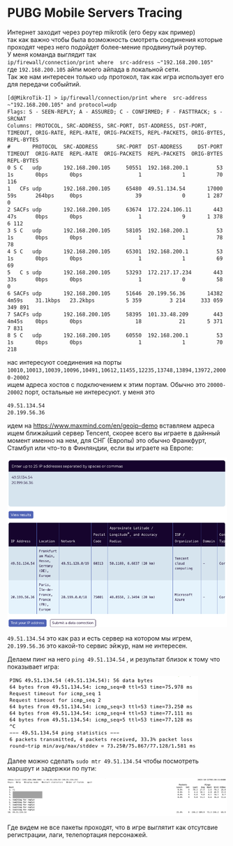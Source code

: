 # PUBG Mobile Servers Tracing

Интернет заходит через роутер mikrotik  (его беру как пример)   
так как важно чтобы была возможность смотреть соединения которые проходят через него подойдет более-мение продвинутый роутер.   
У меня команда выглядит так    
`ip/firewall/connection/print where  src-address ~"192.168.200.105"`    
где `192.168.200.105` айпи моего айпада в локальной сети.  
Так же нам интересен только `udp` протокол, так как игра использует его для передачи собыйтий. 

```
[d@MikroTik-I] > ip/firewall/connection/print where  src-address ~"192.168.200.105" and protocol=udp
Flags: S - SEEN-REPLY; A - ASSURED; C - CONFIRMED; F - FASTTRACK; s - SRCNAT
Columns: PROTOCOL, SRC-ADDRESS, SRC-PORT, DST-ADDRESS, DST-PORT, TIMEOUT, ORIG-RATE, REPL-RATE, ORIG-PACKETS, REPL-PACKETS, ORIG-BYTES, REPL-BYTES
#       PROTOCOL  SRC-ADDRESS      SRC-PORT  DST-ADDRESS     DST-PORT  TIMEOUT  ORIG-RATE  REPL-RATE  ORIG-PACKETS  REPL-PACKETS  ORIG-BYTES  REPL-BYTES
0 S C   udp       192.168.200.105     50551  192.168.200.1         53  1s       0bps       0bps                  1             1          70         116
1   CFs udp       192.168.200.105     65480  49.51.134.54       17000  59s      264bps     0bps                 39             0       1 287           0
2 SACFs udp       192.168.200.105     63674  172.224.106.11       443  47s      0bps       0bps                  1             9       1 378       6 112
3 S C   udp       192.168.200.105     58105  192.168.200.1         53  1s       0bps       0bps                  1             1          78          78
4 S C   udp       192.168.200.105     65301  192.168.200.1         53  1s       0bps       0bps                  1             1          69          69
5   C s udp       192.168.200.105     53293  172.217.17.234       443  33s      0bps       0bps                  1             0          58           0
6 SACFs udp       192.168.200.105     51646  20.199.56.36       14382  4m59s    31.1kbps   23.2kbps          5 359         3 214     333 059     349 891
7 SACFs udp       192.168.200.105     58395  101.33.48.209        443  4m45s    0bps       0bps                 18            21       5 371       7 831
8 S C   udp       192.168.200.105     60550  192.168.200.1         53  1s       0bps       0bps                  1             1          70         218
```

нас интересуют соединения на порты `10010,10013,10039,10096,10491,10612,11455,12235,13748,13894,13972,20000-20002`  
ищем адреса хоcтов с подключением к этим портам. Обычно это `20000-20002` порт, остальные не интересуют.
у меня это  

```
49.51.134.54
20.199.56.36
```
идем на https://www.maxmind.com/en/geoip-demo вставляем адреса
ищем ближайший сервер Tencent, скорее всего вы играете в дайнный момент именно на нем, для СНГ (Европы) это обычно Франкфурт, Стамбул или что-то в Финляндии, если вы играете на Европе:

![geoip-demo screenshot](/Screenshot1.png)

`49.51.134.54` это как раз и есть сервер на котором мы игрем, `20.199.56.36` это какой-то сервис эйжур, нам не интересен.

Делаем пинг на него `ping 49.51.134.54` , и результат близок к тому что показывает игра:

![ping screenshot](/Screenshot3.png)

Далее можно сделать `sudo mtr 49.51.134.54` чтобы посмотреть маршрут и задержки по пути:

![mtr screenshot](/Screenshot2.png)

Где видем не все пакеты проходят, что в игре выглятит как отсутсвие регистрации, лаги, телепортация персонажей.


